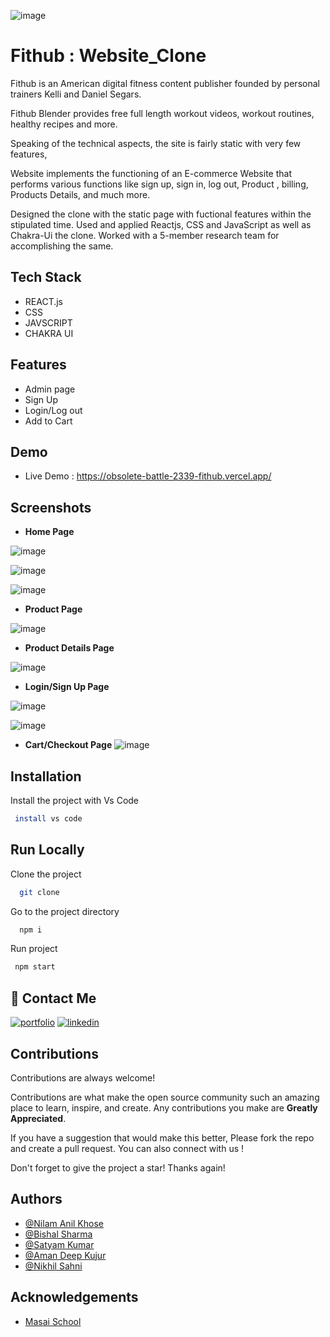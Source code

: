 

![image](https://user-images.githubusercontent.com/105915649/208593399-e1379ef2-d9fc-429a-8e68-7c07db8ea94c.png)


# Fithub : Website_Clone


Fithub is an American digital fitness content publisher founded by personal trainers Kelli and Daniel Segars.

Fithub Blender provides free full length workout videos, workout routines, healthy recipes and more.

Speaking of the technical aspects, the site is fairly static with very few features, 

Website implements the functioning of an E-commerce Website that performs various functions like sign up, sign in, log out, Product , billing, Products Details, and much more.

Designed the clone with the static page with fuctional features within the stipulated time. Used and applied Reactjs, CSS and JavaScript as well as Chakra-Ui the clone. Worked with a 5-member research team for accomplishing the same. 
## Tech Stack

- REACT.js
- CSS
- JAVSCRIPT
- CHAKRA UI

## Features

- Admin page
- Sign Up 
- Login/Log out
- Add to Cart






## Demo

- Live Demo : https://obsolete-battle-2339-fithub.vercel.app/



## Screenshots

- **Home Page**

![image](https://user-images.githubusercontent.com/105915649/208588267-d9127744-9cc8-44e9-a367-c19061d7d975.png)

 

![image](https://user-images.githubusercontent.com/105915649/208593602-68add55c-6b4c-4e2b-ac3e-6b337c52368c.png)

![image](https://user-images.githubusercontent.com/105915649/208593651-0d10f706-c8ee-4bbe-8b01-2a36ce86cff3.png)

- **Product Page**

![image](https://user-images.githubusercontent.com/105915649/208593731-c4fba2a0-4c45-4ad8-9fef-ef578ff7b2fc.png)


- **Product Details Page**  

![image](https://user-images.githubusercontent.com/105915649/208593790-a86994c6-0fc8-45b5-9f19-cbaaa3c6c210.png)

- **Login/Sign Up Page**

![image](https://user-images.githubusercontent.com/105915649/208593844-3d1ac9bb-5370-4840-b3d2-f31df9f5f286.png)

![image](https://user-images.githubusercontent.com/105915649/208593885-f5cbd920-34a6-4a1c-89be-e414a24f17dd.png)


- **Cart/Checkout Page**
![image](https://user-images.githubusercontent.com/105915649/208594210-3e9c889b-acf0-4c8c-ac6d-4cfac4b13b42.png)




## Installation

Install the project with Vs Code

```bash
 install vs code 
```
    
## Run Locally

Clone the project

```bash
  git clone 
```

Go to the project directory

```bash
  npm i
```

Run project

```bash
 npm start
```




## 🔗 Contact Me

[![portfolio](https://img.shields.io/badge/my_portfolio-000?style=for-the-badge&logo=ko-fi&logoColor=white)](https://satyam0337.github.io/)
[![linkedin](https://img.shields.io/badge/linkedin-0A66C2?style=for-the-badge&logo=linkedin&logoColor=white)](https://www.linkedin.com/in/satyam-kumar-526004237/)





## Contributions

Contributions are always welcome!

Contributions are what make the open source community such an amazing place to learn, inspire, and create. Any contributions you make are **Greatly Appreciated**.

If you have a suggestion that would make this better, Please fork the repo and create a pull request. You can also connect with us !

Don't forget to give the project a star! Thanks again!

## Authors

- [@Nilam Anil Khose](https://www.github.com/nilamkhose2001)
- [@Bishal Sharma](https://www.github.com/bishal00sharma)
- [@Satyam Kumar](https://www.github.com/satyam0337)
- [@Aman Deep Kujur](https://github.com/amandk5)
- [@Nikhil Sahni](https://github.com/snikhil2001)




## Acknowledgements

 - [Masai School](https://www.masaischool.com/)
 
